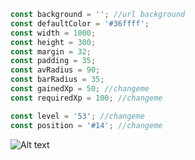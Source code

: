 ```javascript
const background = ''; //url background
const defaultColor = '#36ffff';
const width = 1000;
const height = 300;
const margin = 32;
const padding = 35;
const avRadius = 90;
const barRadius = 35;
const gainedXp = 50; //changeme
const requiredXp = 100; //changeme

const level = '53'; //changeme
const position = '#14'; //changeme
```

![Alt text](/Cartter/rank-canvas/card.png?raw=true "")
